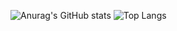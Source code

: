 
![Anurag's GitHub stats](https://github-readme-stats.vercel.app/api?username=skeey66&show_icons=true&theme=radical) ![Top Langs](https://github-readme-stats.vercel.app/api/top-langs/?username=skeey66&layout=compact&theme=tokyonight)
  



